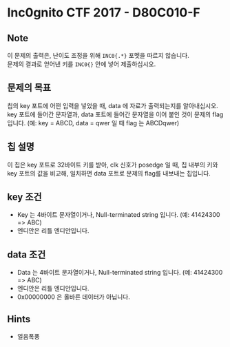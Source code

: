 # Inc0gnito CTF 2017 - D80C010-F

## Note
이 문제의 출력은, 난이도 조정을 위해 `INC0{.*}` 포멧을 따르지 않습니다.<br>
문제의 결과로 얻어낸 키를 `INC0{}` 안에 넣어 제출하십시오.

## 문제의 목표
칩의 key 포트에 어떤 입력을 넣었을 때, data 에 자료가 출력되는지를 알아내십시오.<br>
key 포트에 들어간 문자열과, data 포트에 들어간 문자열을 이어 붙인 것이 문제의 flag 입니다. (예: key = ABCD, data = qwer 일 때 flag 는 ABCDqwer)

## 칩 설명
이 칩은 key 포트로 32바이트 키를 받아, clk 신호가 posedge 일 때, 칩 내부의 키와 key 포트의 값을 비교해, 일치하면 data 포트로 문제의 flag를 내보내는 칩입니다.

## key 조건
* Key 는 4바이트 문자열이거나, Null-terminated string 입니다. (예: 41424300 => ABC)
* 엔디안은 리틀 엔디안입니다.

## data 조건
* Data 는 4바이트 문자열이거나, Null-terminated string 입니다. (예: 41424300 => ABC)
* 엔디안은 리틀 엔디안입니다.
* 0x00000000 은 올바른 데이터가 아닙니다.

## Hints
* 얼음폭풍
